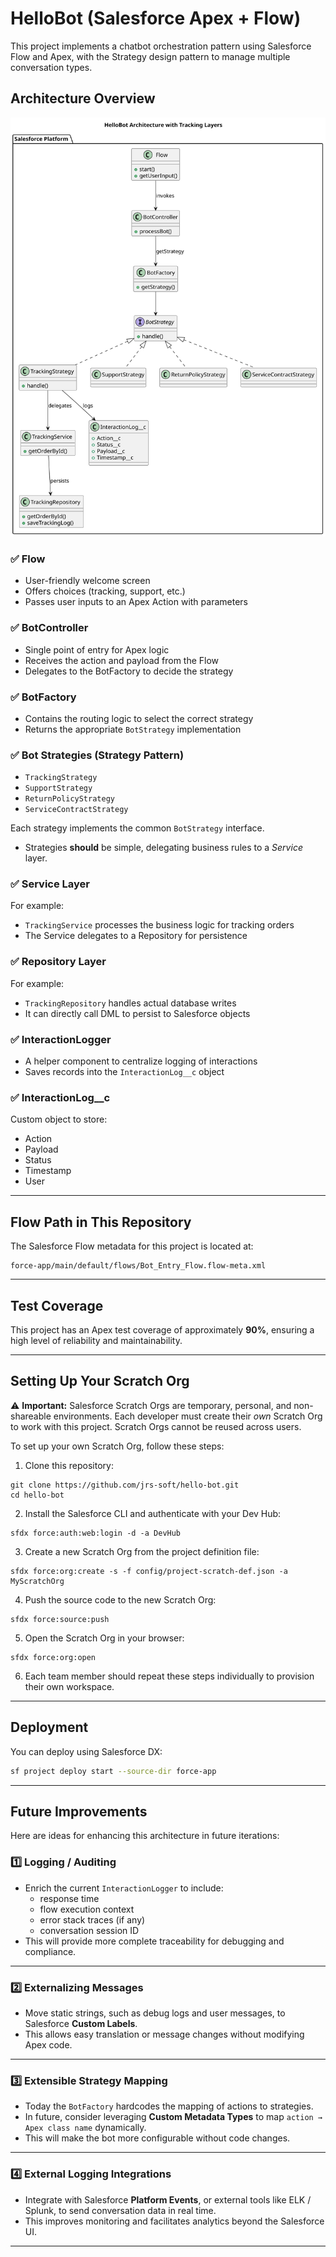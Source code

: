 # HelloBot (Salesforce Apex + Flow)

This project implements a chatbot orchestration pattern using Salesforce Flow and Apex, with the Strategy design pattern to manage multiple conversation types.

## Architecture Overview

![Architecture Diagram](./architecture.svg)

### ✅ Flow

- User-friendly welcome screen
- Offers choices (tracking, support, etc.)
- Passes user inputs to an Apex Action with parameters

### ✅ BotController

- Single point of entry for Apex logic
- Receives the action and payload from the Flow
- Delegates to the BotFactory to decide the strategy

### ✅ BotFactory

- Contains the routing logic to select the correct strategy
- Returns the appropriate `BotStrategy` implementation

### ✅ Bot Strategies (Strategy Pattern)

- `TrackingStrategy`
- `SupportStrategy`
- `ReturnPolicyStrategy`
- `ServiceContractStrategy`
  
Each strategy implements the common `BotStrategy` interface.

- Strategies **should** be simple, delegating business rules to a *Service* layer.

### ✅ Service Layer

For example:
- `TrackingService` processes the business logic for tracking orders
- The Service delegates to a Repository for persistence

### ✅ Repository Layer

For example:
- `TrackingRepository` handles actual database writes
- It can directly call DML to persist to Salesforce objects

### ✅ InteractionLogger

- A helper component to centralize logging of interactions
- Saves records into the `InteractionLog__c` object

### ✅ InteractionLog__c

Custom object to store:
- Action
- Payload
- Status
- Timestamp
- User

---

## Flow Path in This Repository

The Salesforce Flow metadata for this project is located at:
```
force-app/main/default/flows/Bot_Entry_Flow.flow-meta.xml
```

---

## Test Coverage

This project has an Apex test coverage of approximately **90%**, ensuring a high level of reliability and maintainability.

---

## Setting Up Your Scratch Org

⚠️ **Important:** Salesforce Scratch Orgs are temporary, personal, and non-shareable environments. Each developer must create their *own* Scratch Org to work with this project. Scratch Orgs cannot be reused across users.

To set up your own Scratch Org, follow these steps:

1. Clone this repository:

```
git clone https://github.com/jrs-soft/hello-bot.git
cd hello-bot
```

2. Install the Salesforce CLI and authenticate with your Dev Hub:
```
sfdx force:auth:web:login -d -a DevHub
```

3. Create a new Scratch Org from the project definition file:
```
sfdx force:org:create -s -f config/project-scratch-def.json -a MyScratchOrg
```

4. Push the source code to the new Scratch Org:
```
sfdx force:source:push
```

5. Open the Scratch Org in your browser:
```
sfdx force:org:open
```

6. Each team member should repeat these steps individually to provision their own workspace.

---

## Deployment

You can deploy using Salesforce DX:

```bash
sf project deploy start --source-dir force-app
```

---

## Future Improvements

Here are ideas for enhancing this architecture in future iterations:

### 1️⃣ Logging / Auditing

- Enrich the current `InteractionLogger` to include:
  - response time
  - flow execution context
  - error stack traces (if any)
  - conversation session ID  
- This will provide more complete traceability for debugging and compliance.

---

### 2️⃣ Externalizing Messages

- Move static strings, such as debug logs and user messages, to Salesforce **Custom Labels**.
- This allows easy translation or message changes without modifying Apex code.

---

### 3️⃣ Extensible Strategy Mapping

- Today the `BotFactory` hardcodes the mapping of actions to strategies.
- In future, consider leveraging **Custom Metadata Types** to map `action → Apex class name` dynamically.
- This will make the bot more configurable without code changes.

---

### 4️⃣ External Logging Integrations

- Integrate with Salesforce **Platform Events**, or external tools like ELK / Splunk, to send conversation data in real time.
- This improves monitoring and facilitates analytics beyond the Salesforce UI.

---
